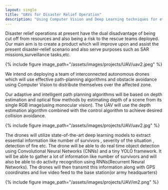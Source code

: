 ```yaml
---
layout: single
title: "UAVs for Disaster Relief Operation"
description: "Using Computer Vision and Deep Learning techniques for efficient disaster relief operations"
---
```

Disaster relief operations at present have the dual disadvantage of being cut off from resources and also being a risk to the rescue teams deployed. Our main aim is to create a product which will improve upon and assist the present disaster-relief scenario and also serve purposes such as SAR missions,surveillance tasks,etc.

{% include figure image_path="/assets/images/projects/UAV/uav2.jpeg" %}

We intend on deploying a team of interconnected autonomous drones which will use effective path-planning algorithms and obstacle avoidance using Computer Vision to distribute themselves over the affected zone. 

Our adaptive and intelligent path planning algorithms will be based on depth estimation and optical flow methods by estimating depth of a scene from its single RGB image(using monocular vision). The UAV will use the depth estimation algorithm combined with the control algorithm to achieve desired collision avoidance.

{% include figure image_path="/assets/images/projects/UAV/uav2.jpg" %}

The drones will utilize state-of-the-art deep learning models to extract essential information like number of survivors , severity of the situation , detection of fire etc. The drone will be able to do real time object detection using Convolutional Neural Networks (CNNs) and a tiny YOLO framework. It will be able to gather a lot of information like number of survivors and will also be able to do activity recognition using RNNs(Recurrent Neural Networks). The drones will then transmit this information along with GPS coordinates and live video feed to the base station(or army headquarters)

{% include figure image_path="/assets/images/projects/UAV/im2.png" %}


